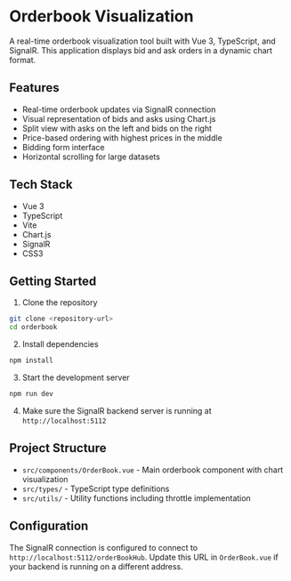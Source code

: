 # Orderbook Visualization

A real-time orderbook visualization tool built with Vue 3, TypeScript, and SignalR. This application displays bid and ask orders in a dynamic chart format.

## Features

- Real-time orderbook updates via SignalR connection
- Visual representation of bids and asks using Chart.js
- Split view with asks on the left and bids on the right
- Price-based ordering with highest prices in the middle
- Bidding form interface
- Horizontal scrolling for large datasets

## Tech Stack

- Vue 3
- TypeScript
- Vite
- Chart.js
- SignalR
- CSS3

## Getting Started

1. Clone the repository
```bash
git clone <repository-url>
cd orderbook
```

2. Install dependencies
```bash
npm install
```

3. Start the development server
```bash
npm run dev
```

4. Make sure the SignalR backend server is running at `http://localhost:5112`

## Project Structure

- `src/components/OrderBook.vue` - Main orderbook component with chart visualization
- `src/types/` - TypeScript type definitions
- `src/utils/` - Utility functions including throttle implementation

## Configuration

The SignalR connection is configured to connect to `http://localhost:5112/orderBookHub`. Update this URL in `OrderBook.vue` if your backend is running on a different address.
